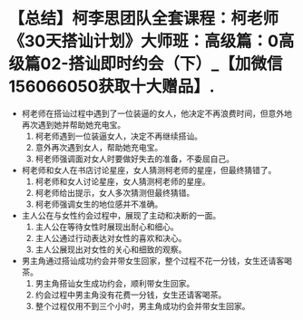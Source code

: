 # 【总结】柯李思团队全套课程：柯老师《30天搭讪计划》大师班：高级篇：0高级篇02-搭讪即时约会（下）_【加微信156066050获取十大赠品】.

-   柯老师在搭讪过程中遇到了一位装逼的女人，他决定不再浪费时间，但意外地再次遇到她并帮助她充电宝。
    1.  柯老师遇到一位装逼女人，决定不再继续搭讪。
    2.  意外再次遇到女人，帮助她充电宝。
    3.  柯老师强调面对女人时要做好失去的准备，不委屈自己。
-   柯老师和女人在书店讨论星座，女人猜测柯老师的星座，但最终猜错了。
    1.  柯老师和女人讨论星座，女人猜测柯老师的星座。
    2.  柯老师给出提示，女人多次猜测但最终猜错。
    3.  柯老师强调女生的地位感并不准确。
-   主人公在与女性约会过程中，展现了主动和决断的一面。
    1.  主人公在等待女性时展现出耐心和细心。
    2.  主人公通过行动表达对女性的喜欢和决心。
    3.  主人公展现出对女性的关心和细致的观察。
-   男主角通过搭讪成功约会并带女生回家，整个过程不花一分钱，女生还请客喝茶。
    1.  男主角搭讪女生成功约会，顺利带女生回家。
    2.  约会过程中男主角没有花费一分钱，女生还请客喝茶。
    3.  整个过程仅用不到三个小时，男主角成功约会并带女生回家。
